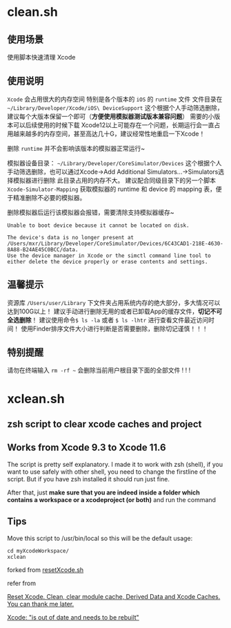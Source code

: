 # clean.sh

## 使用场景
使用脚本快速清理 Xcode

## 使用说明
`Xcode` 会占用很大的内存空间
特别是各个版本的 `iOS` 的 `runtime` 文件
文件目录在 `~/Library/Developer/Xcode/iOS\ DeviceSupport`
这个根据个人手动筛选删除，建议每个大版本保留一个即可（**方便使用模拟器测试版本兼容问题**）
需要的小版本可以后续使用的时候下载
Xcode12以上可能存在一个问题，长期运行会一直占用越来越多的内存空间，甚至高达几十G，建议经常性地重启一下Xcode！

删除 `runtime` 并不会影响该版本的模拟器正常运行~

模拟器设备目录：
 `~/Library/Developer/CoreSimulator/Devices`
 这个根据个人手动筛选删除，也可以通过Xcode->Add Additional Simulators...->Simulators选择模拟器进行删除
 此目录占用的内存不大。
 建议配合同级目录下的另一个脚本 `Xcode-Simulator-Mapping` 获取模拟器的 runtime 和 device 的 mapping 表，便于精准删除不必要的模拟器。
 
 删除模拟器后运行该模拟器会报错，需要清除支持模拟器缓存~
 ```
 Unable to boot device because it cannot be located on disk.
 
 The device's data is no longer present at /Users/mxr/Library/Developer/CoreSimulator/Devices/6C43CAD1-218E-4630-8A88-B24AE45C0BCC/data.
 Use the device manager in Xcode or the simctl command line tool to either delete the device properly or erase contents and settings.
 ```

## 温馨提示
资源库 `/Users/user/Library` 下文件夹占用系统内存的绝大部分，多大情况可以达到100G以上！
建议手动进行删除无用的或者已卸载App的缓存文件，**切记不可全选删除**！
建议使用命令`$ ls -la` 或者  `$ ls -lhtr` 进行查看文件最近访问时间！
使用Finder排序文件大小进行判断是否需要删除，删除切记谨慎！！！

## 特别提醒
请勿在终端输入 `rm -rf ~` 会删除当前用户根目录下面的全部文件 ! ! !

# xclean.sh

## zsh script to clear xcode caches and project

## Works from Xcode 9.3 to Xcode 11.6

The script is pretty self explanatory. I made it to work with zsh (shell), if you want to use safely with other shell, you need to change the firstline of the script. But if you have zsh installed it should run just fine.

After that, just **make sure that you are indeed inside a folder which contains a workspace or a xcodeproject (or both)** and run the command

## Tips

Move this script to /usr/bin/local so this will be the default usage:
```
cd myXcodeWorkspace/
xclean
```

forked from [resetXcode.sh](https://gist.github.com/arthurdapaz/e2a4fc83fa561ec52af83a5b08d0497d)

refer from 

[Reset Xcode. Clean, clear module cache, Derived Data and Xcode Caches. You can thank me later.](https://gist.github.com/maciekish/66b6deaa7bc979d0a16c50784e16d697)

[Xcode: "is out of date and needs to be rebuilt"](https://discussions.apple.com/thread/254240507)

